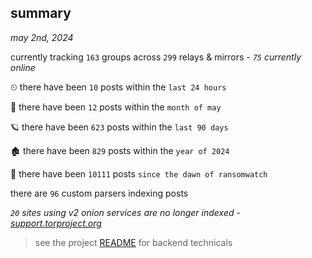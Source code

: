 
## summary
_may 2nd, 2024_

currently tracking `163` groups across `299` relays & mirrors - _`75` currently online_

⏲ there have been `10` posts within the `last 24 hours`

🦈 there have been `12` posts within the `month of may`

🪐 there have been `623` posts within the `last 90 days`

🏚 there have been `829` posts within the `year of 2024`

🦕 there have been `10111` posts `since the dawn of ransomwatch`

there are `96` custom parsers indexing posts

_`20` sites using v2 onion services are no longer indexed - [support.torproject.org](https://support.torproject.org/onionservices/v2-deprecation/)_

> see the project [README](https://github.com/joshhighet/ransomwatch#ransomwatch--) for backend technicals
